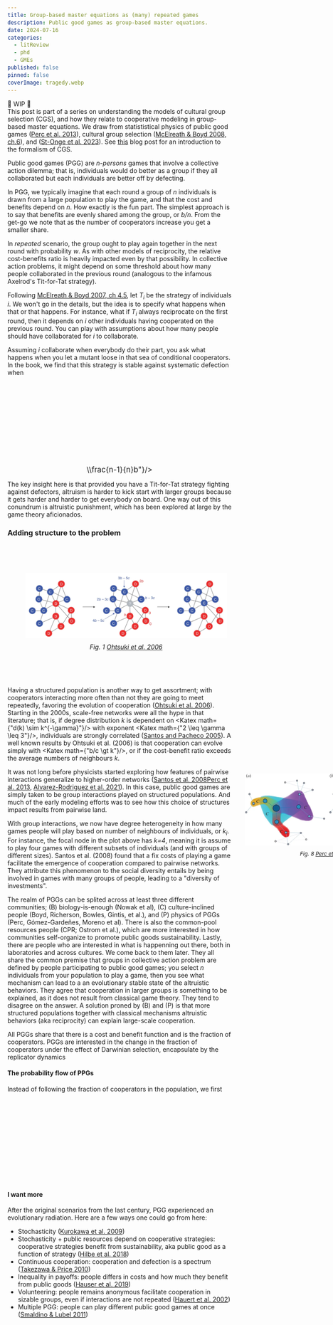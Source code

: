```yaml
---
title: Group-based master equations as (many) repeated games
description: Public good games as group-based master equations.
date: 2024-07-16
categories:
  - litReview
  - phd
  - GMEs
published: false
pinned: false
coverImage: tragedy.webp
---
```


<div class="caution">🚧 WIP 🚧</div>

<script>
  import Katex from '$lib/components/Katex.svelte';
</script>

<div class="tip">This post is part of a series on understanding the models of cultural group selection (CGS), and how they relate to cooperative modeling in group-based master equations. We draw from statististical physics of public good games (<a href="https://royalsocietypublishing.org/doi/full/10.1098/rsif.2012.0997">Perc et al. 2013</a>), cultural group selection (<a href="https://academic.oup.com/chicago-scholarship-online/book/33152">McElreath & Boyd 2008, ch.6</a>), and (<a href="https://www.semanticscholar.org/reader/83e460021fba8d281106ada60050b53ccf7499f8">St-Onge et al. 2023</a>). See <a href="https://jstonge.vercel.app/cgs">this</a> blog post for an introduction to the formalism of CGS.</div>

Public good games (PGG) are <em>n-persons</em> games that involve a collective action dilemma; that is, individuals would do better as a group if they all collaborated but each individuals are better off by defecting. 

In PGG, we typically imagine that each round a group of <em>n</em> individuals is drawn from a large population to play the game, and that the cost and benefits depend on <em>n</em>. How exactly is the fun part. The simplest approach is to say that benefits are evenly shared among the group, or <em>b/n</em>. From the get-go we note that as the number of cooperators increase you get a smaller share. 

In <em>repeated</em> scenario, the group ought to play again together in the next round with probability <em>w</em>. As with other models of reciprocity, the relative cost-benefits ratio is heavily impacted even by that possibility. In collective action problems, it might depend on some threshold about how many people collaborated in the previous round (analogous to the infamous Axelrod's Tit-for-Tat strategy). 

Following <a href="https://press.uchicago.edu/ucp/books/book/chicago/M/bo4343149.html">McElreath & Boyd 2007, ch 4.5</a>, let <em>T<sub>i</sub></em> be the strategy of individuals <em>i</em>. We won't go in the details, but the idea is to specify what happens when that or that happens. For instance, what if <em>T<sub>i</sub></em> always reciprocate on the first round, then it depends on <em>i</em> other individuals having cooperated on the previous round. You can play with assumptions about how many people should have collaborated for <em>i</em> to collaborate. 

Assuming <em>i</em> collaborate when everybody do their part, you ask what happens when you let a mutant loose in that sea of conditional cooperators. In the book, we find that this strategy is stable against systematic defection when

<big>
  <div class="math-container">
    <Katex math={"\\frac{b-c}{1-w} > \\frac{n-1}{n}b"}/>
  </div>
</big>

The key insight here is that provided you have a Tit-for-Tat strategy fighting against defectors, altruism is harder to kick start with larger groups because it gets harder and harder to get everybody on board. One way out of this conundrum is altruistic punishment, which has been explored at large by the game theory aficionados.

### Adding structure to the problem

<figure style="width: 90%; margin-top: 2vh; margin-bottom: 2vh;">
  <img src="https://raw.githubusercontent.com/jstonge/blog/main/static/ohtsukiSimple2006.webp" alt="fig. 1 Ohtsuki et al. 2006" />
  <figcaption style="text-align: center; margin-top: 0.5rem;">
    <em>Fig. 1 <a href="https://europepmc.org/backend/ptpmcrender.fcgi?accid=PMC2430087&blobtype=pdf">Ohtsuki et al. 2006</a></em>
  </figcaption>
</figure>

Having a structured population is another way to get assortment; with cooperators interacting more often than not they are going to meet repeatedly, favoring the evolution of cooperation (<a href="https://europepmc.org/backend/ptpmcrender.fcgi?accid=PMC2430087&blobtype=pdf">Ohtsuki et al. 2006</a>). Starting in the 2000s, scale-free networks were all the hype in that literature; that is, if degree distribution <em>k</em> is dependent on 
<Katex math={"d(k) \\sim k^{-\\gamma}"}/> with exponent <Katex math={"2 \\leq \\gamma \\leq 3"}/>, individuals are strongly correlated (<a href="https://www.semanticscholar.org/paper/Scale-free-networks-provide-a-unifying-framework-of-Santos-Pacheco/824f6e30654db760358e59719779fb7285d18332">Santos and Pacheco 2005</a>). A well known results by Ohtsuki et al. (2006) is that cooperation can evolve simply with <Katex math={"b/c \\gt k"}/>, or if the cost-benefit ratio exceeds the average numbers of neighbours <em>k</em>. 

<div class="container">
  <figure class="margin-note-image">
    <img src="https://raw.githubusercontent.com/jstonge/blog/main/static/rsif20120997f08.webp" alt="Fig. 8 Perc et al. 2013"/>
    <figcaption style="text-align: center; margin-top: 0.5rem;">
      <em>Fig. 8 <a href="https://royalsocietypublishing.org/doi/full/10.1098/rsif.2012.0997">Perc et al. 2013</a></em>
    </figcaption>
  </figure>
</div>

It was not long before physicists started exploring how features of pairwise interactions generalize to higher-order networks (<a href="https://www.nature.com/articles/nature06940">Santos et al. 2008</a><a href="https://royalsocietypublishing.org/doi/full/10.1098/rsif.2012.0997">Perc et al. 2013</a>, <a href="https://www.nature.com/articles/s41562-020-01024-1">Alvarez-Rodriguez et al. 2021</a>). In this case, public good games are simply taken to be group interactions played on structured populations. And much of the early modeling efforts was to see how this choice of structures impact results from pairwise land. 

With group interactions, we now have degree heterogeneity in how many games people will play based on number of neighbours of individuals, or <em>k<sub>i</sub></em>. For instance, the focal node in the plot above has <em>k=4</em>, meaning it is assume to play four games with different subsets of individuals (and with groups of different sizes). Santos et al. (2008) found that a fix costs of playing a game facilitate the emergence of cooperation compared to pairwise networks. They attribute this phenomenon to the social diversity entails by being involved in games with many groups of people, leading to a "diversity of investments".

The realm of PGGs can be splited across at least three different communities; (B) biology-is-enough (Nowak et al), (C) culture-inclined people (Boyd, Richerson, Bowles, Gintis, et al.), and (P) physics of PGGs (Perc, Gómez-Gardeñes, Moreno et al). There is also the common-pool resources people (CPR; Ostrom et al.), which are more interested in how communities self-organize to promote public goods sustainability. Lastly, there are people who are interested in what is happenning out there, both in laboratories and across cultures. We come back to them later. They all share the common premise that groups in collective action problem are defined by people participating to public good games; you select <em>n</em> individuals from your population to play a game, then you see what mechanism can lead to a an evolutionary stable state of the altruistic behaviors. They agree that cooperation in larger groups is something to be explained, as it does not result from classical game theory. They tend to disagree on the answer. A solution proned by (B) and (P) is that more structured populations together with classical mechanisms altruistic behaviors (aka reciprocity) can explain large-scale cooperation.  

All PGGs share that there is a cost  <Katex math="\alpha(p_c)" /> and benefit function <Katex math="\beta(p_c)" /> and <Katex math="p_c" /> is the fraction of cooperators. PGGs are interested in the change in the fraction of cooperators under the effect of Darwinian selection, encapsulate by the replicator dynamics <Katex math="\dot x = x(1-x)[W_C(x)-W_D(x)]"/> 

<!-- [TODO explain the above, before moving to GMEs] -->

#### The probability flow of PPGs

Instead of following the fraction of cooperators in the population, we first 

<div class="math-container">
  <Katex math={"\\dot{G}_{C,D} = "}/>
</div>


#### I want more

After the original scenarios from the last century, PGG experienced an evolutionary radiation. Here are a few ways one could go from here:

 + Stochasticity (<a href="https://www.semanticscholar.org/paper/Emergence-of-cooperation-in-public-goods-games-Kurokawa-Ihara/d21ada3854f672e62a9c2a1563afa0cd0d988beb?sort=total-citations">Kurokawa et al. 2009</a>)
 + Stochasticity + public resources depend on cooperative strategies: cooperative strategies benefit from sustainability, aka public good as a function of strategy (<a href="https://www.semanticscholar.org/paper/Evolution-of-cooperation-in-stochastic-games-Hilbe-Simsa/ff49474432459bf295a7d2a775b1719c4fa09755">Hilbe et al. 2018</a>)
 + Continuous cooperation: cooperation and defection is a spectrum (<a href="https://www.semanticscholar.org/paper/Revisiting-%22The-evolution-of-reciprocity-in-sizable-Takezawa-Price/14dda9965c8f540fa713e260544aab2620f486da">Takezawa & Price 2010</a>)
 + Inequality in payoffs: people differs in costs and how much they benefit from public goods (<a href="https://www.semanticscholar.org/paper/Evolution-of-cooperation-in-stochastic-games-Hilbe-Simsa/ff49474432459bf295a7d2a775b1719c4fa09755">Hauser et al. 2019</a>)
 + Volunteering: people remains anonymous facilitate cooperation in sizable groups, even if interactions are not repeated (<a href="https://www.semanticscholar.org/paper/Volunteering-as-Red-Queen-Mechanism-for-Cooperation-Hauert-Monte/d6b69b64de3f3aecdb87b9863d3a6f089fa03d3b">Hauert et al. 2002</a>)
 + Multiple PGG: people can play different public good games at once (<a href="https://www.semanticscholar.org/paper/An-Institutional-Mechanism-for-Assortment-in-an-of-Smaldino-Lubell/aa2adf8477adaabd6336636f3ae8fd573e18a848">Smaldino & Lubel 2011</a>)

<style>
  
  .math-container {
      display: flex;
      justify-content: center; /* Center horizontally */
      align-items: center;    /* Center vertically */
      margin-top: 5vh;
    }

  /* Style for margin note */
  .margin-note-image {
    font-size: 12px;
    width: 370px;  /* Set the width of the image */
    float: right;  /* Align the image to the right */
    margin-left: 20px; /* Space between the text and the image */
    margin-right: -400px; /* Pull the image into the right margin */
    position: relative; /* Position relative to its normal position */
  }

  @media (max-width: 768px) {
    .container {
      display: flex;
      justify-content: center; /* Center horizontally */
      align-items: center;    /* Center vertically */
      margin-top: 2vh;
    }

    .margin-note-image {
        font-size: 12px;
        width: 100%;  /* Set the width of the image */
        margin: 0 auto; /* Center the image horizontally */
        display: block; /* Ensure the image behaves as a block-level element */
        float: none; /* Align image with text */
        border-radius: 15%; /* Make the image round in the corner */
      }
  }

</style>